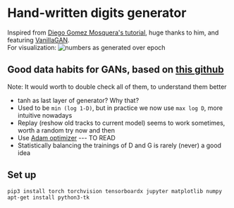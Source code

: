 # Hand-written digits generator
Inspired from [Diego Gomez Mosquera's tutorial](https://medium.com/ai-society/gans-from-scratch-1-a-deep-introduction-with-code-in-pytorch-and-tensorflow-cb03cdcdba0f), huge thanks to him, and featuring [VanillaGAN](https://arxiv.org/abs/1406.2661).  
For visualization:
![numbers as generated over epoch](images/numbers.gif)

## Good data habits for GANs, based on [this github](https://github.com/soumith/ganhacks)
Note: It would worth to double check all of them, to understand them better
- tanh as last layer of generator? Why that?
- Used to be `min (log 1-D)`, but in practice we now use `max log D`, more intuitive nowadays
- Replay (reshow old tracks to current model) seems to work sometimes, worth a random try now and then
- Use [Adam optimizer](https://arxiv.org/pdf/1412.6980.pdf) --- TO READ
- Statistically balancing the trainings of D and G is rarely (never) a good idea

## Set up
```shell
pip3 install torch torchvision tensorboardx jupyter matplotlib numpy
apt-get install python3-tk
```